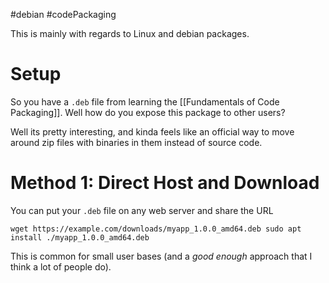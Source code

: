 #debian #codePackaging 

This is mainly with regards to Linux and debian packages.

# Setup
So you have a `.deb` file from learning the [[Fundamentals of Code Packaging]]. Well how do you expose this package to other users?

Well its pretty interesting, and kinda feels like an official way to move around zip files with binaries in them instead of source code.

# Method 1: Direct Host and Download
You can put your `.deb` file on any web server and share the URL

```
wget https://example.com/downloads/myapp_1.0.0_amd64.deb sudo apt install ./myapp_1.0.0_amd64.deb
```

This is common for small user bases (and a *good enough* approach that I think a lot of people do).

